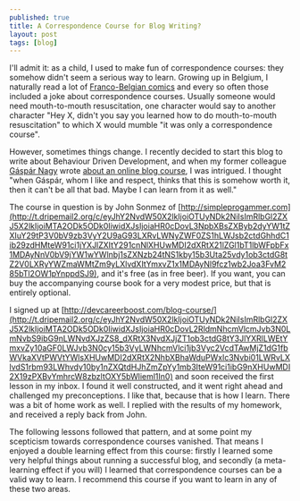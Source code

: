 ```yaml
---
published: true
title: A Correspondence Course for Blog Writing?
layout: post
tags: [blog]
---
```

I'll admit it: as a child, I used to make fun of correspondence courses: they somehow didn't seem a serious way to learn. Growing up in Belgium, I naturally read a lot of [Franco-Belgian comics](https://en.wikipedia.org/wiki/Franco-Belgian_comics) and every so often those included a joke about correspondence courses. Usually someone would need mouth-to-mouth resuscitation, one character would say to another character "Hey X, didn't you say you learned how to do mouth-to-mouth resuscitation" to which X would mumble "it was only a correspondence course".

However, sometimes things change. I recently decided to start this blog to write about Behaviour Driven Development, and when my former colleague [Gáspár Nagy](http://gasparnagy.com/) wrote [about an online blog course](http://gasparnagy.com/2016/01/blogging-under-pressure/), I was intrigued. I thought "when Gáspár, whom I like and respect, thinks that this is somehow worth it, then it can't be all that bad. Maybe I can learn from it as well." 

The course in question is by John Sonmez of [http://simpleprogammer.com](http://t.dripemail2.org/c/eyJhY2NvdW50X2lkIjoiOTUyNDk2NiIsImRlbGl2ZXJ5X2lkIjoiMTA2ODk5ODk0IiwidXJsIjoiaHR0cDovL3NpbXBsZXByb2dyYW1tZXIuY29tP3V0bV9zb3VyY2U9aG93LXRvLWNyZWF0ZS1hLWJsb2ctdGhhdC1ib29zdHMteW91ci1jYXJlZXItY291cnNlXHUwMDI2dXRtX21lZGl1bT1lbWFpbFx1MDAyNnV0bV9jYW1wYWlnbj1sZXNzb24tNS1kby15b3Uta25vdy1ob3ctdG8tZ2V0LXRyYWZmaWMtZm9yLXlvdXItYmxvZ1x1MDAyNl9fcz1wb2Joa3FvM285bTl2OW1pYnppdSJ9), and it's free (as in free beer). If you want, you can buy the accompanying course book for a very modest price, but that is entirely optional.

I signed up at [http://devcareerboost.com/blog-course/](http://t.dripemail2.org/c/eyJhY2NvdW50X2lkIjoiOTUyNDk2NiIsImRlbGl2ZXJ5X2lkIjoiMTA2ODk5ODk0IiwidXJsIjoiaHR0cDovL2RldmNhcmVlcmJvb3N0LmNvbS9ibG9nLWNvdXJzZS8_dXRtX3NvdXJjZT1ob3ctdG8tY3JlYXRlLWEtYmxvZy10aGF0LWJvb3N0cy15b3VyLWNhcmVlci1jb3Vyc2VcdTAwMjZ1dG1fbWVkaXVtPWVtYWlsXHUwMDI2dXRtX2NhbXBhaWduPWxlc3Nvbi01LWRvLXlvdS1rbm93LWhvdy10by1nZXQtdHJhZmZpYy1mb3IteW91ci1ibG9nXHUwMDI2X19zPXBvYmhrcW8zbzltOXY5bWlieml1In0) and soon received the first lesson in my inbox. I found it well constructed, and it went right ahead and challenged my preconceptions. I like that, because that is how I learn. There was a bit of home work as well. I replied with the results of my homework, and received a reply back from John.

The following lessons followed that pattern, and at some point my scepticism towards correspondence courses vanished. That means I enjoyed a double learning effect from this course: firstly I learned some very helpful things about running a successful blog, and secondly (a meta-learning effect if you will) I learned that correspondence courses can be a valid way to learn. I recommend this course if you want to learn in any of these two areas.